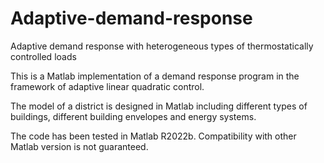 # Adaptive-demand-response

Adaptive demand response with heterogeneous types of thermostatically controlled loads

This is a Matlab implementation of a demand response program in the framework of adaptive linear quadratic control.

The model of a district is designed in Matlab including different types of buildings, different building envelopes and energy systems. 

The code has been tested in Matlab R2022b. Compatibility with other Matlab version is not guaranteed.
